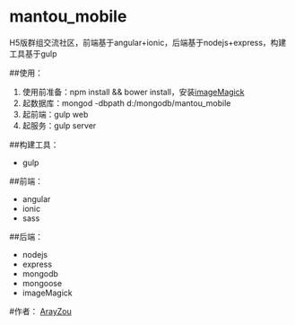 mantou_mobile
=============
H5版群组交流社区，前端基于angular+ionic，后端基于nodejs+express，构建工具基于gulp

##使用：
1. 使用前准备：npm install && bower install，安装<a href="http://www.imagemagick.org/script/binary-releases.php" target="_blank">imageMagick</a>
2. 起数据库：mongod -dbpath d:/mongodb/mantou_mobile
3. 起前端：gulp web
4. 起服务：gulp server

##构建工具：
* gulp

##前端：
* angular
* ionic
* sass

##后端：
* nodejs
* express
* mongodb
* mongoose
* imageMagick

#作者：
<a href="http://arayzou.com">ArayZou</a>
